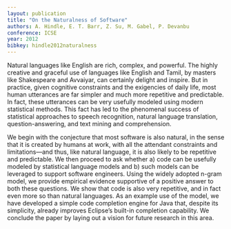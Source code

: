 ```yaml
---
layout: publication
title: "On the Naturalness of Software"
authors: A. Hindle, E. T. Barr, Z. Su, M. Gabel, P. Devanbu
conference: ICSE
year: 2012
bibkey: hindle2012naturalness
---
```

Natural languages like English are rich, complex,
and powerful. The highly creative and graceful use of languages
like English and Tamil, by masters like Shakespeare and
Avvaiyar, can certainly delight and inspire. But in practice,
given cognitive constraints and the exigencies of daily life, most
human utterances are far simpler and much more repetitive
and predictable. In fact, these utterances can be very usefully
modeled using modern statistical methods. This fact has led
to the phenomenal success of statistical approaches to speech
recognition, natural language translation, question-answering,
and text mining and comprehension.

We begin with the conjecture that most software is also
natural, in the sense that it is created by humans at work,
with all the attendant constraints and limitations—and thus,
like natural language, it is also likely to be repetitive and
predictable. We then proceed to ask whether a) code can
be usefully modeled by statistical language models and b)
such models can be leveraged to support software engineers.
Using the widely adopted n-gram model, we provide empirical
evidence supportive of a positive answer to both these questions.
We show that code is also very repetitive, and in fact even more
so than natural languages. As an example use of the model,
we have developed a simple code completion engine for Java
that, despite its simplicity, already improves Eclipse’s built-in
completion capability. We conclude the paper by laying out a
vision for future research in this area.


